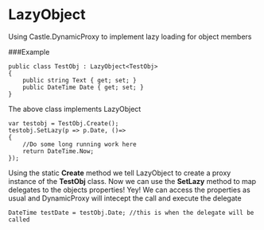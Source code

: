 LazyObject
==========

Using Castle.DynamicProxy to implement lazy loading for object members

###Example

```
public class TestObj : LazyObject<TestObj>
{
    public string Text { get; set; }
    public DateTime Date { get; set; }
}
```

The above class implements LazyObject

```
var testobj = TestObj.Create();
testobj.SetLazy(p => p.Date, ()=>
{
    //Do some long running work here
    return DateTime.Now;
});
```
Using the static **Create** method we tell LazyObject to create a proxy instance of the **TestObj** class.
Now we can use the **SetLazy** method to map delegates to the objects properties! Yey! 
We can access the properties as usual and DynamicProxy will intecept the call and execute the delegate

```DateTime testDate = testObj.Date; //this is when the delegate will be called```
